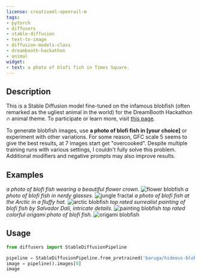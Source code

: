 ```yaml
---
license: creativeml-openrail-m
tags:
- pytorch
- diffusers
- stable-diffusion
- text-to-image
- diffusion-models-class
- dreambooth-hackathon
- animal
widget:
- text: a photo of blofi fish in Times Square.
---
```


## Description
This is a Stable Diffusion model fine-tuned on the infamous blobfish (often remarked as the ugliest animal in the world) for the DreamBooth Hackathon 🔥 animal theme. To participate or learn more, visit [this page](https://huggingface.co/dreambooth-hackathon). 

To generate blobfish images, use **a photo of blofi fish in [your choice]** or experiment with other variations. For some reason, GFC scale 5 seems to give the best results, at 7 images start get "overcooked". Despite multiple training runs with various settings, I couldn't fully solve this problem. Additional modifiers and negative prompts may also improve results.

## Examples
*a photo of blofi fish wearing a beautiful flower crown.*
![flower blobfish](https://i.imgur.com/at5N7Qd.png)
*a photo of blofi fish in nerdy glasses.*
![jungle fractal](https://i.imgur.com/pZt8uSn.png)
*a photo of blofi fish at the Arctic in a fluffy hat.*
![arctic blobfish](https://i.imgur.com/ttVmZbM.png)
*top rated surrealist painting of blofi fish by Salvador Dalí, intricate details.*
![painting blobfish](https://i.imgur.com/ufQfufU.png)
*top rated colorful origami photo of blofi fish.*
![origami blobfish](https://i.imgur.com/SgkffkV.png)


## Usage

```python
from diffusers import StableDiffusionPipeline

pipeline = StableDiffusionPipeline.from_pretrained('baruga/hideous-blobfish')
image = pipeline().images[0]
image
```
